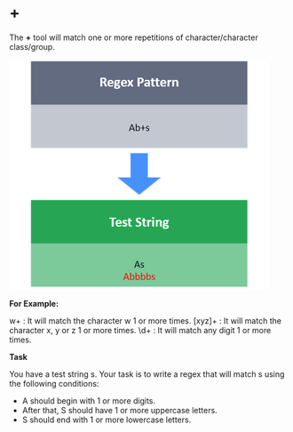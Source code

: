 # +

The **+** tool will match one or more repetitions of character/character class/group.

![img.png](img.png)

**For Example:**

w+ : It will match the character w 1 or more times.
[xyz]+ : It will match the character x, y or z 1 or more times.
\d+ : It will match any digit 1 or more times.

**Task**

You have a test string s.
Your task is to write a regex that will match s using the following conditions:

- A should begin with 1 or more digits.
- After that, S should have 1 or more uppercase letters.
- S should end with 1 or more lowercase letters.

